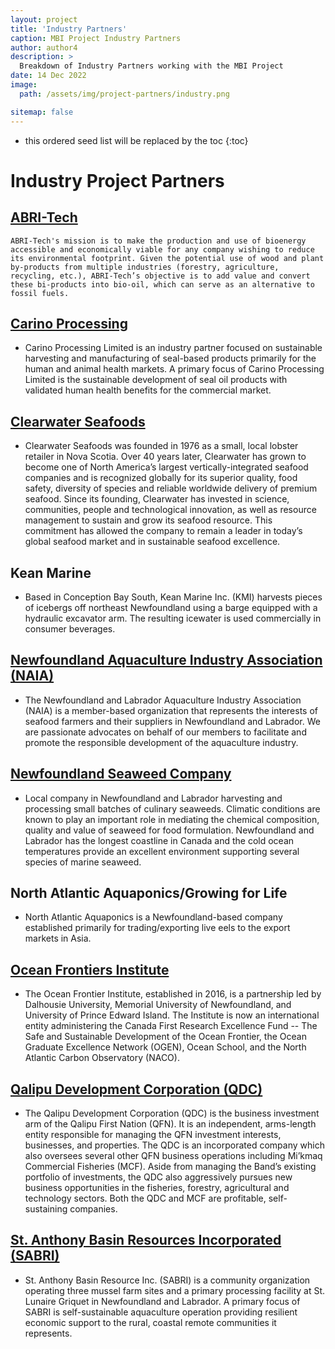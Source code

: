```yaml
---
layout: project
title: 'Industry Partners'
caption: MBI Project Industry Partners
author: author4
description: >
  Breakdown of Industry Partners working with the MBI Project
date: 14 Dec 2022
image: 
  path: /assets/img/project-partners/industry.png

sitemap: false
---
```



* this ordered seed list will be replaced by the toc
{:toc}

# Industry Project Partners

## [ABRI-Tech](https://abritechinc.com/en/home/)
    ABRI-Tech's mission is to make the production and use of bioenergy accessible and economically viable for any company wishing to reduce its environmental footprint. Given the potential use of wood and plant by-products from multiple industries (forestry, agriculture, recycling, etc.), ABRI-Tech’s objective is to add value and convert these bi-products into bio-oil, which can serve as an alternative to fossil fuels.
## [Carino Processing](https://carino.ca/)
   - Carino Processing Limited is an industry partner focused on sustainable harvesting and manufacturing of seal-based products primarily for the human and animal health markets. A primary focus of Carino Processing Limited is the sustainable development of seal oil products with validated human health benefits for the commercial market.
## [Clearwater Seafoods](https://www.clearwater.ca/en/)
   - Clearwater Seafoods was founded in 1976 as a small, local lobster retailer in Nova Scotia. Over 40 years later, Clearwater has grown to become one of North America’s largest vertically-integrated seafood companies and is recognized globally for its superior quality, food safety, diversity of species and reliable worldwide delivery of premium seafood. Since its founding, Clearwater has invested in science, communities, people and technological innovation, as well as resource management to sustain and grow its seafood resource. This commitment has allowed the company to remain a leader in today’s global seafood market and in sustainable seafood excellence.
## Kean Marine
   - Based in Conception Bay South, Kean Marine Inc. (KMI) harvests pieces of icebergs off northeast Newfoundland using a barge equipped with a hydraulic excavator arm. The resulting icewater is used commercially in consumer beverages. 
## [Newfoundland Aquaculture Industry Association (NAIA)](https://www.naia.ca/)
   - The Newfoundland and Labrador Aquaculture Industry Association (NAIA) is a member-based organization that represents the interests of seafood farmers and their suppliers in Newfoundland and Labrador. We are passionate advocates on behalf of our members to facilitate and promote the responsible development of the aquaculture industry.
## [Newfoundland Seaweed Company](https://www.facebook.com/nlseaweeds/)
   - Local company in Newfoundland and Labrador harvesting and processing small batches of culinary seaweeds. Climatic conditions are known to play an important role in mediating the chemical composition, quality and value of seaweed for food formulation. Newfoundland and Labrador has the longest coastline in Canada and the cold ocean temperatures provide an excellent environment supporting several species of marine seaweed.
## North Atlantic Aquaponics/Growing for Life
   - North Atlantic Aquaponics is a Newfoundland-based company established primarily for trading/exporting live eels to the export markets in Asia.
## [Ocean Frontiers Institute](https://www.ofi.ca/)
   - The Ocean Frontier Institute, established in 2016, is a partnership led by Dalhousie University, Memorial University of Newfoundland, and University of Prince Edward Island. The Institute is now an international entity administering the Canada First Research Excellence Fund -- The Safe and Sustainable Development of the Ocean Frontier, the Ocean Graduate Excellence Network (OGEN), Ocean School, and the North Atlantic Carbon Observatory (NACO).
## [Qalipu Development Corporation (QDC)](https://qalipu.ca/corporate/qalipu-development-corporation/)
   - The Qalipu Development Corporation (QDC) is the business investment arm of the Qalipu First Nation (QFN). It is an independent, arms-length entity responsible for managing the QFN investment interests, businesses, and properties. The QDC is an incorporated company which also oversees several other QFN business operations including Mi’kmaq Commercial Fisheries (MCF). Aside from managing the Band’s existing portfolio of investments, the QDC also aggressively pursues new business opportunities in the fisheries, forestry, agricultural and technology sectors. Both the QDC and MCF are profitable, self-sustaining companies.
## [St. Anthony Basin Resources Incorporated (SABRI)](https://sabrinl.com/)
   - St. Anthony Basin Resource Inc. (SABRI) is a community organization operating three mussel farm sites and a primary processing facility at St. Lunaire Griquet in Newfoundland and Labrador. A primary focus of SABRI is self-sustainable aquaculture operation providing resilient economic support to the rural, coastal remote communities it represents.
